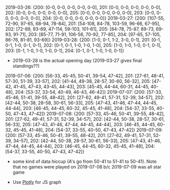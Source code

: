 2019-03-26:  {200: [0-0, 0-0, 0-0, 0-0, 0-0], 201: [0-0, 0-0, 0-0, 0-0, 0-0], 202: [0-0, 0-0, 0-0, 0-0, 0-0], 205: [0-0, 0-0, 0-0, 0-0, 0-0], 203: [0-0, 0-0, 0-0, 0-0, 0-0], 204: [0-0, 0-0, 0-0, 0-0, 0-0]}
2019-03-27:  {200: [107-55, 72-90, 97-65, 68-94, 78-84], 201: [54-108, 84-78, 103-59, 96-66, 67-95], 202: [72-89, 93-69, 47-114, 59-103, 101-61], 205: [84-78, 75-87, 89-73, 69-93, 91-71], 203: [85-77, 71-91, 106-56, 70-92, 77-85], 204: [97-65, 57-105, 86-76, 81-81, 93-69]}
2019-03-28:  {200: [1-0, 0-1, 1-2, 3-0, 0-1], 201: [0-1, 0-1, 1-0, 0-1, 0-1], 202: [0-1, 0-1, 1-0, 1-0, 1-0], 205: [1-0, 1-0, 1-0, 0-1, 0-1], 203: [0-1, 1-0, 1-0, 1-0, 0-1], 204: [0-1, 0-1, 1-0, 1-0, 0-1]}

- 2019-03-28 is the actual opening day (2019-03-27 gives final standings??)


2019-07-06:  {200: [56-33, 45-45, 50-41, 39-54, 47-42], 201: [27-61, 48-41, 57-30, 51-39, 33-57], 202: [41-44, 49-38, 28-57, 30-60, 56-32], 205: [47-42, 41-45, 47-43, 43-45, 44-43], 203: [45-45, 44-44, 60-31, 44-45, 40-48], 204: [53-37, 33-54, 40-49, 46-43, 46-42]}
2019-07-07:  {200: [57-33, 45-46, 51-41, 39-55, 48-42], 201: [27-62, 49-41, 57-31, 52-39, 34-57], 202: [42-44, 50-38, 28-58, 30-61, 56-33], 205: [47-43, 41-46, 47-44, 44-45, 44-44], 203: [46-45, 44-45, 60-32, 45-45, 41-48], 204: [54-37, 33-55, 40-50, 47-43, 47-42]}
2019-07-08:  {200: [57-33, 45-46, 50-41, 39-55, 48-42], 201: [27-62, 49-41, 57-31, 52-39, 34-57], 202: [42-44, 50-38, 28-57, 30-61, 56-33], 205: [47-43, 41-46, 47-44, 44-45, 44-44], 203: [46-45, 44-45, 60-32, 45-45, 41-48], 204: [54-37, 33-55, 40-50, 47-43, 47-42]}
2019-07-09:  {200: [57-33, 45-46, 50-41, 39-55, 48-42], 201: [27-62, 49-41, 57-31, 52-39, 34-57], 202: [42-44, 50-38, 28-57, 30-61, 56-33], 205: [47-43, 41-46, 47-44, 44-45, 44-44], 203: [46-45, 44-45, 60-32, 45-45, 41-48], 204: [54-37, 33-55, 40-50, 47-43, 47-42]}

- some kind of data hiccup (A's go from 50-41 to 51-41 to 50-41). Note that no games were played on 2019-07-08 b/c 2019-07-09 was all star game


- Use [Plotly](https://plotly.com/javascript/) for JS graph 